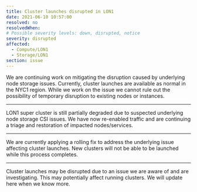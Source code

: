 ```yaml
---
title: Cluster launches disrupted in LON1
date: 2021-06-10 10:57:00
resolved: no
resolvedWhen: 
# Possible severity levels: down, disrupted, notice
severity: disrupted
affected:
  - Compute/LON1
  - Storage/LON1
section: issue
---
```


We are continuing work on mitigating the disruption caused by underlying node storage issues. Currently, cluster launches are available as normal in the NYC1 region. While we work on the issue we cannot rule out the possibility of temporary disruption to existing nodes or instances.

---

LON1 super cluster is still partially degraded due to suspected underlying node storage CSI issues.
We have now re-enabled traffic and are continuing a triage and restoration of impacted nodes/services.

---

We are currently applying a rolling fix to address the underlying issue affecting cluster launches. New clusters will not be able to be launched while this process completes.

---

Cluster launches may be disrupted due to an issue we are aware of and are investigating. This may potentially affect running clusters. We will update here when we know more.

